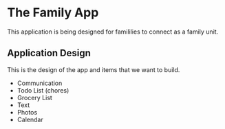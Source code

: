 # The Family App

This application is being designed for famililies to connect as a family unit.

## Application Design

This is the design of the app and items that we want to build.

- Communication
- Todo List (chores)
- Grocery List
- Text
- Photos
- Calendar
